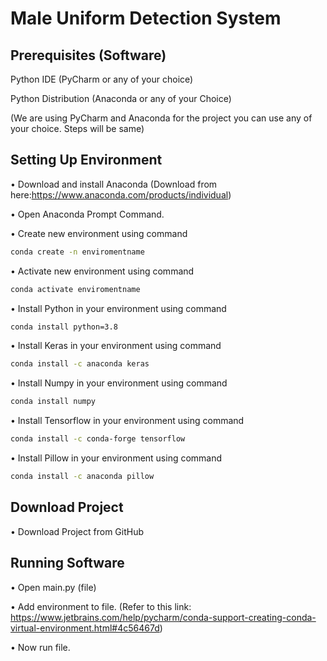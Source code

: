 # Male Uniform Detection System

## Prerequisites (Software)


Python IDE (PyCharm or any of your choice)


Python Distribution (Anaconda or any of your Choice)


(We are using PyCharm and Anaconda for the project you can use any of your choice. Steps will be same)

## Setting Up Environment

•	Download and install Anaconda (Download from here:https://www.anaconda.com/products/individual) 

•	Open Anaconda Prompt Command. 

•	Create new environment using command
```bash
conda create -n enviromentname
```
•	Activate new environment using command
```bash
conda activate enviromentname
```
•	Install Python in your environment using command 
```bash
conda install python=3.8
```
•	Install Keras in your environment using command
```bash
conda install -c anaconda keras
```
•	Install Numpy in your environment using command
```bash
conda install numpy
```
•	Install Tensorflow in your environment using command
```bash
conda install -c conda-forge tensorflow 
```
•	Install Pillow in your environment using command
```bash
conda install -c anaconda pillow
```

## Download Project
•	Download Project from GitHub

## Running Software
•	Open main.py (file)

•	Add environment to file. (Refer to this link: https://www.jetbrains.com/help/pycharm/conda-support-creating-conda-virtual-environment.html#4c56467d)

•	Now run file.

